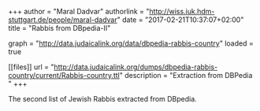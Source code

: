 
+++ author = "Maral Dadvar" authorlink = "http://wiss.iuk.hdm-stuttgart.de/people/maral-dadvar" date = "2017-02-21T10:37:07+02:00" title = "Rabbis from DBpedia-II"

graph = "http://data.judaicalink.org/data/dbpedia-rabbis-country" loaded = true

[[files]] url = "http://data.judaicalink.org/dumps/dbpedia-rabbis-country/current/Rabbis-country.ttl" description = "Extraction from DBPedia " +++

The second list of Jewish Rabbis extracted from DBpedia.
